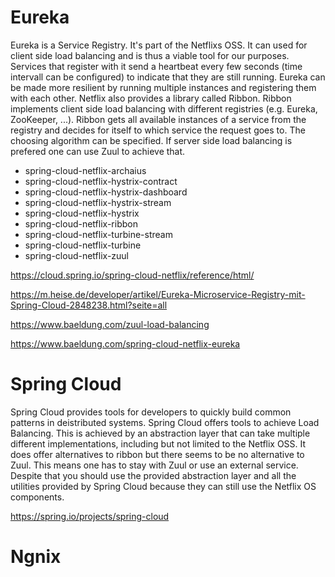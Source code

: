 # Eureka

Eureka is a Service Registry. It's part of the Netflixs OSS. It can used for client side load balancing and is thus a viable tool for our purposes. Services that register with it send a heartbeat every few seconds (time intervall can be configured) to indicate that they are still running. Eureka can be made more resilient by running multiple instances and registering them with each other. Netflix also provides a library called Ribbon. Ribbon implements client side load balancing with different registries (e.g. Eureka, ZooKeeper, ...). Ribbon gets all available instances of a service from the registry and decides for itself to which service the request goes to. The choosing algorithm can be specified. If server side load balancing is prefered one can use Zuul to achieve that. 

- spring-cloud-netflix-archaius
- spring-cloud-netflix-hystrix-contract
- spring-cloud-netflix-hystrix-dashboard
- spring-cloud-netflix-hystrix-stream
- spring-cloud-netflix-hystrix
- spring-cloud-netflix-ribbon
- spring-cloud-netflix-turbine-stream
- spring-cloud-netflix-turbine
- spring-cloud-netflix-zuul

https://cloud.spring.io/spring-cloud-netflix/reference/html/

https://m.heise.de/developer/artikel/Eureka-Microservice-Registry-mit-Spring-Cloud-2848238.html?seite=all

https://www.baeldung.com/zuul-load-balancing

https://www.baeldung.com/spring-cloud-netflix-eureka


# Spring Cloud

Spring Cloud provides tools for developers to quickly build common patterns in deistributed systems. Spring Cloud offers tools to achieve Load Balancing. This is achieved by an abstraction layer that can take multiple different implementations, including but not limited to the Netflix OSS. It does offer alternatives to ribbon but there seems to be no alternative to Zuul. This means one has to stay with Zuul or use an external service. Despite that you should use the provided abstraction layer and all the utilities provided by Spring Cloud because they can still use the Netflix OS components.

https://spring.io/projects/spring-cloud

# Ngnix